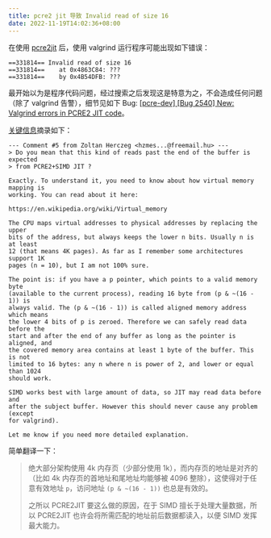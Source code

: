 ```yaml
---
title: pcre2 jit 导致 Invalid read of size 16
date: 2022-11-19T14:02:36+08:00
---
```


在使用 [pcre2jit](https://www.pcre.org/current/doc/html/pcre2jit.html) 后，使用 valgrind 运行程序可能出现如下错误：

```
==331814== Invalid read of size 16
==331814==    at 0x4863C84: ???
==331814==    by 0x4B54DFB: ???
```

最开始以为是程序代码问题，经过搜索之后发现这是特意为之，不会造成任何问题（除了 valgrind 告警），细节见如下 Bug: [[pcre-dev] [Bug 2540] New: Valgrind errors in PCRE2 JIT code](https://www.mail-archive.com/pcre-dev@exim.org/msg06407.html)。

<!-- more -->

[关键信息](https://www.mail-archive.com/pcre-dev@exim.org/msg06413.html)摘录如下：

```
--- Comment #5 from Zoltan Herczeg <hzmes...@freemail.hu> ---
> Do you mean that this kind of reads past the end of the buffer is expected
> from PCRE2+SIMD JIT ?

Exactly. To understand it, you need to know about how virtual memory mapping is
working. You can read about it here:

https://en.wikipedia.org/wiki/Virtual_memory

The CPU maps virtual addresses to physical addresses by replacing the upper
bits of the address, but always keeps the lower n bits. Usually n is at least
12 (that means 4K pages). As far as I remember some architectures support 1K
pages (n = 10), but I am not 100% sure.

The point is: if you have a p pointer, which points to a valid memory byte
(available to the current process), reading 16 byte from (p & ~(16 - 1)) is
always valid. The (p & ~(16 - 1)) is called aligned memory address which means
the lower 4 bits of p is zeroed. Therefore we can safely read data before the
start and after the end of any buffer as long as the pointer is aligned, and
the covered memory area contains at least 1 byte of the buffer. This is not
limited to 16 bytes: any n where n is power of 2, and lower or equal than 1024
should work.

SIMD works best with large amount of data, so JIT may read data before and
after the subject buffer. However this should never cause any problem (except
for valgrind).

Let me know if you need more detailed explanation.
```

简单翻译一下：

> 绝大部分架构使用 4k 内存页（少部分使用 1k），而内存页的地址是对齐的 （比如 4k 内存页的首地址和尾地址均能够被 4096 整除），这使得对于任意有效地址 `p`，访问地址 `(p & ~(16 - 1))` 也总是有效的。
>
> 之所以 PCRE2JIT 要这么做的原因，在于 SIMD 擅长于处理大量数据，所以 PCRE2JIT 也许会将所需匹配的地址前后数据都读入，以便 SIMD 发挥最大能力。
